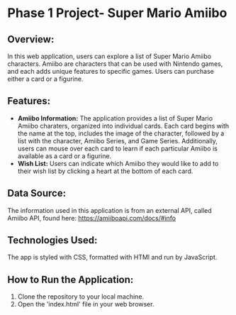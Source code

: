 # Phase 1 Project- Super Mario Amiibo

## Overview:
In this web application, users can explore a list of Super Mario Amiibo characters. Amiibo are characters that can be used with Nintendo games, and each adds unique features to specific games. Users can purchase either a card or a figurine.

## Features:
  * **Amiibo Information:** The application provides a list of Super Mario Amiibo charaters, organized into individual cards. Each card begins with the name at the top, includes the image of the character, followed by a list with the character, Amiibo Series, and Game Series. Additionally, users can mouse over each card to learn if each particular Amiibo is available as a card or a figurine. 
  * **Wish List:** Users can indicate which Amiibo they would like to add to their wish list by clicking a heart at the bottom of each card.

## Data Source:
The information used in this application is from an external API, called Amiibo API, found here: https://amiiboapi.com/docs/#info

## Technologies Used:
The app is styled with CSS, formatted with HTMl and run by JavaScript. 

## How to Run the Application:
1. Clone the repository to your local machine.
2. Open the 'index.html' file in your web browser.
